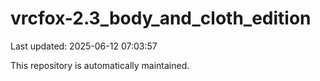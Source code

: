 # vrcfox-2.3_body_and_cloth_edition

Last updated: 2025-06-12 07:03:57

This repository is automatically maintained.
